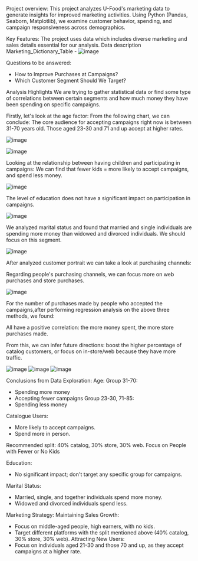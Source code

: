 Project overview:
This project analyzes U-Food's marketing data to generate insights for improved marketing activities. Using Python (Pandas, Seaborn, Matplotlib), we examine customer behavior, spending, and campaign responsiveness across demographics.

Key Features:
The project uses data which includes diverse marketing and sales details essential for our analysis. 
Data description Marketing_Dictionary_Table -
![image](https://github.com/krishna-moukthika/Food-Marketing-Data-Analysis/assets/17616215/26b83b56-cdaf-4299-a6a1-dccb47fe817e)


Questions to be answered:
- How to Improve Purchases at Campaigns? 
- Which Customer Segment Should We Target? 

Analysis Highlights
We are trying to gather statistical data or find some type of correlations between certain segments and how much money they have been spending on specific campaigns.

Firstly, let's look at the age factor: 
From the following chart, we can conclude: 
The core audience for accepting campaigns right now is between 31-70 years old. Those aged 23-30 and 71 and up accept at higher rates.

![image](https://github.com/krishna-moukthika/Food-Marketing-Data-Analysis/assets/17616215/7699b3e8-5489-4c7f-857b-2ff2b2f4f24f)

![image](https://github.com/krishna-moukthika/Food-Marketing-Data-Analysis/assets/17616215/58462582-b5c1-4215-b27a-9d8812152963)


Looking at the relationship between having children and participating in campaigns: We can find that fewer kids = more likely to accept campaigns, and spend less money.

![image](https://github.com/krishna-moukthika/Food-Marketing-Data-Analysis/assets/17616215/7b2d6273-6e7e-43dd-b793-5f01fdb92388)


The level of education does not have a significant impact on participation in campaigns.

![image](https://github.com/krishna-moukthika/Food-Marketing-Data-Analysis/assets/17616215/1c19fa41-b0e1-4c8a-90dd-e979e98ef284)


We analyzed marital status and found that married and single individuals are spending more money than widowed and divorced individuals. We should focus on this segment.

![image](https://github.com/krishna-moukthika/Food-Marketing-Data-Analysis/assets/17616215/57f28f4b-4cd3-4a8e-af44-3c159d212de3)


After analyzed customer portrait we can take a look at purchasing channels:

Regarding people's purchasing channels, we can focus more on web purchases and store purchases.

![image](https://github.com/krishna-moukthika/Food-Marketing-Data-Analysis/assets/17616215/831c0219-7532-47fe-b99e-9e218178e7d1)


For the number of purchases made by people who accepted the campaigns,after performing regression analysis on the above three methods, we found:

All have a positive correlation: the more money spent, the more store purchases made.

From this, we can infer future directions: boost the higher percentage of catalog customers, or focus on in-store/web because they have more traffic.

![image](https://github.com/krishna-moukthika/Food-Marketing-Data-Analysis/assets/17616215/cdacd522-10a0-43e0-9e55-83cd60609cf5)
![image](https://github.com/krishna-moukthika/Food-Marketing-Data-Analysis/assets/17616215/b63ee253-9ec8-4f51-a2ff-4988176d8998)
![image](https://github.com/krishna-moukthika/Food-Marketing-Data-Analysis/assets/17616215/e54cc1a8-9a67-41a1-bfd0-57d5c28c53e1)


Conclusions from Data Exploration:
Age: 
Group 31-70:
- Spending more money
- Accepting fewer campaigns
Group 23-30, 71-85:
- Spending less money

Catalogue Users:
- More likely to accept campaigns.
- Spend more in person.

Recommended split: 40% catalog, 30% store, 30% web.
Focus on People with Fewer or No Kids 

Education:
- No significant impact; don't target any specific group for campaigns.

Marital Status:
- Married, single, and together individuals spend more money.
- Widowed and divorced individuals spend less.

Marketing Strategy:
Maintaining Sales Growth:
- Focus on middle-aged people, high earners, with no kids.
- Target different platforms with the split mentioned above (40% catalog, 30% store, 30% web).
Attracting New Users:
- Focus on individuals aged 21-30 and those 70 and up, as they accept campaigns at a higher rate.
